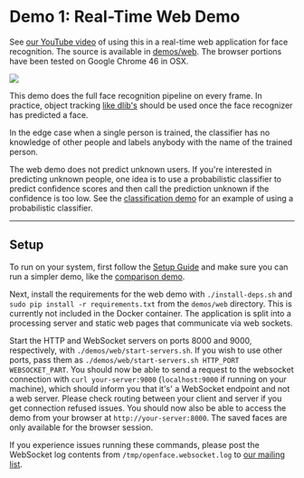 # Demo 1: Real-Time Web Demo
See [our YouTube video](https://www.youtube.com/watch?v=LZJOTRkjZA4)
of using this in a real-time web application
for face recognition.
The source is available in
[demos/web](https://github.com/cmusatyalab/openface/blob/master/demos/web).
The browser portions have been tested on Google Chrome 46 in OSX.

<a href='https://www.youtube.com/watch?v=LZJOTRkjZA4'><img src='https://raw.githubusercontent.com/cmusatyalab/openface/master/images/youtube-web.gif'></img></a>

This demo does the full face recognition pipeline on every frame.
In practice, object tracking
[like dlib's](http://blog.dlib.net/2015/02/dlib-1813-released.html)
should be used once the face recognizer has predicted a face.

In the edge case when a single person is trained,
the classifier has no knowledge of other people and
labels anybody with the name of the trained person.

The web demo does not predict unknown users.
If you're interested in predicting unknown people,
one idea is to use a probabilistic classifier to predict
confidence scores and then call the prediction unknown
if the confidence is too low.
See the [classification demo](http://cmusatyalab.github.io/openface/demo-3-classifier/)
for an example of using a probabilistic classifier.

---

## Setup

To run on your system, first follow the
[Setup Guide](setup.md) and make sure you can
run a simpler demo, like the [comparison demo](demo-2-comparison.md).

Next, install the requirements for the web demo with
`./install-deps.sh` and `sudo pip install -r requirements.txt`
from the `demos/web` directory.
This is currently not included in the Docker container.
The application is split into a processing server and static
web pages that communicate via web sockets.

Start the HTTP and WebSocket servers on ports 8000 and 9000, respectively,
with `./demos/web/start-servers.sh`.
If you wish to use other ports,
pass them as `./demos/web/start-servers.sh HTTP_PORT WEBSOCKET_PART`.
You should now be able to send a request to the websocket
connection with `curl your-server:9000` (`localhost:9000` if running on your machine),
which should inform you that it's' a WebSocket endpoint and not a web server.
Please check routing between your client and server if you
get connection refused issues.
You should now also be able to access the demo from your browser
at `http://your-server:8000`.
The saved faces are only available for the browser session.

If you experience issues running these commands,
please post the WebSocket log contents from `/tmp/openface.websocket.log`
to [our mailing list](https://groups.google.com/forum/#!forum/cmu-openface).
